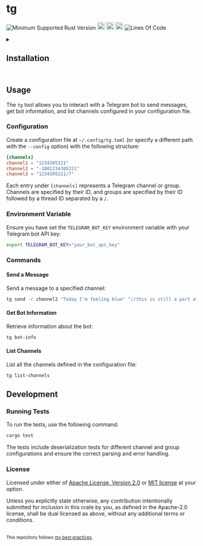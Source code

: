 # tg
![Minimum Supported Rust Version](https://img.shields.io/badge/nightly-1.82+-ab6000.svg)
[<img alt="crates.io" src="https://img.shields.io/crates/v/tg.svg?color=fc8d62&logo=rust" height="20" style=flat-square>](https://crates.io/crates/tg)
[<img alt="docs.rs" src="https://img.shields.io/badge/docs.rs-66c2a5?style=for-the-badge&labelColor=555555&logo=docs.rs&style=flat-square" height="20">](https://docs.rs/tg)
[<img alt="build status" src="https://img.shields.io/github/actions/workflow/status/valeratrades/tg/ci.yml?branch=master&style=for-the-badge&style=flat-square" height="20">](https://github.com/valeratrades/tg/actions?query=branch%3Amaster) <!--NB: Won't find it if repo is private-->
![Lines Of Code](https://img.shields.io/badge/LoC-318-lightblue)

<!-- markdownlint-disable -->
<details>
  <summary>
    <h2>Installation<h2>
  </summary>

To install the `tg` crate, ensure you have the nightly version of Rust (1.82+). You can install the crate via `cargo` with the following command:

```sh
cargo install tg
```
</details>
<!-- markdownlint-restore -->

## Usage

The `tg` tool allows you to interact with a Telegram bot to send messages, get bot information, and list channels configured in your configuration file.

### Configuration

Create a configuration file at `~/.config/tg.toml` (or specify a different path with the `--config` option) with the following structure:

```toml
[channels]
channel1 = "1234305221"
channel2 = "-1001234305221"
channel3 = "1234305221/7"
```

Each entry under `[channels]` represents a Telegram channel or group. Channels are specified by their ID, and groups are specified by their ID followed by a thread ID separated by a `/`.

### Environment Variable

Ensure you have set the `TELEGRAM_BOT_KEY` environment variable with your Telegram bot API key:

```sh
export TELEGRAM_BOT_KEY="your_bot_api_key"
```

### Commands

#### Send a Message

Send a message to a specified channel:

```sh
tg send -c channel2 "Today I'm feeling blue" "//this is still a part of the message"
```

#### Get Bot Information

Retrieve information about the bot:

```sh
tg bot-info
```

#### List Channels

List all the channels defined in the configuration file:

```sh
tg list-channels
```

## Development

### Running Tests

To run the tests, use the following command:

```sh
cargo test
```

The tests include deserialization tests for different channel and group configurations and ensure the correct parsing and error handling.

### License

Licensed under either of [Apache License, Version 2.0](LICENSE-APACHE) or [MIT license](LICENSE-MIT) at your option.

Unless you explicitly state otherwise, any contribution intentionally submitted for inclusion in this crate by you, as defined in the Apache-2.0 license, shall be dual licensed as above, without any additional terms or conditions.

<br>

<sup>
This repository follows <a href="https://github.com/valeratrades/.github/tree/master/best_practices">my best practices</a>.
</sup>

